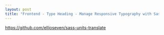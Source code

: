 ```yaml
---
layout: post
title: "Frontend - Type Heading - Manage Responsive Typography with Sass"
---
```

https://github.com/ellioseven/sass-units-translate
